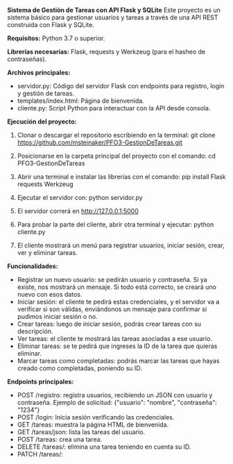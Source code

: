 **Sistema de Gestión de Tareas con API Flask y SQLite**
Este proyecto es un sistema básico para gestionar usuarios y tareas a través de una API REST construida con Flask y SQLite.

**Requisitos:** Python 3.7 o superior.

**Librerías necesarias:** Flask, requests y Werkzeug (para el hasheo de contraseñas). 

**Archivos principales:**

- servidor.py: Código del servidor Flask con endpoints para registro, login y gestión de tareas.
- templates/index.html: Página de bienvenida.
- cliente.py: Script Python para interactuar con la API desde consola.

**Ejecución del proyecto:**

1. Clonar o descargar el repositorio escribiendo en la terminal: git clone https://github.com/msteinaker/PFO3-GestionDeTareas.git

2. Posicionarse en la carpeta principal del proyecto con el comando: cd PFO3-GestionDeTareas

3. Abrir una terminal e instalar las librerías con el comando: 
pip install Flask requests Werkzeug

4. Ejecutar el servidor con: python servidor.py

5. El servidor correrá en http://127.0.0.1:5000

6. Para probar la parte del cliente, abrir otra terminal y ejecutar: python cliente.py

7. El cliente mostrará un menú para registrar usuarios, iniciar sesión, crear, ver y eliminar tareas.

**Funcionalidades:**
- Registrar un nuevo usuario: se pedirán usuario y contraseña. Si ya existe, nos mostrará un mensaje. Si todo está correcto, se creará uno nuevo con esos datos.
- Iniciar sesión: el cliente te pedirá estas credenciales, y el servidor va a verificar si son válidas, enviándonos un mensaje para confirmar si pudimos iniciar sesión o no.
- Crear tareas: luego de iniciar sesión, podrás crear tareas con su descripción.
- Ver tareas: el cliente te mostrará las tareas asociadas a ese usuario.
- Eliminar tareas: se te pedirá que ingreses la ID de la tarea que quieras eliminar.
- Marcar tareas como completadas: podrás marcar las tareas que hayas creado como completadas, poniendo su ID. 


**Endpoints principales:**
- POST /registro: registra usuarios, recibiendo un JSON con usuario y contraseña.
  Ejemplo de solicitud: {"usuario": "nombre", "contraseña": "1234"}
- POST /login: Inicia sesión verificando las credenciales.
- GET /tareas: muestra la página HTML de bienvenida.
- GET /tareas/json: lista las tareas del usuario.
- POST /tareas: crea una tarea.
- DELETE /tareas/<id>: elimina una tarea teniendo en cuenta su ID.
- PATCH /tareas/<id>: 
